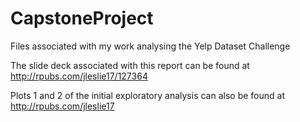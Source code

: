 # CapstoneProject
Files associated with my work analysing the Yelp Dataset Challenge

The slide deck associated with this report can be found at http://rpubs.com/jleslie17/127364

Plots 1 and 2 of the initial exploratory analysis can also be found at http://rpubs.com/jleslie17
